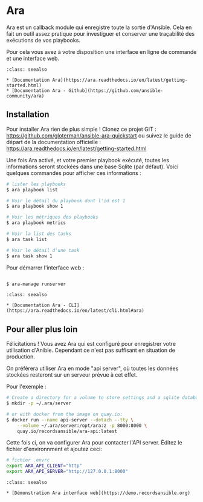 # Ara

Ara est un callback module qui enregistre toute la sortie d'Ansible. Cela en fait un outil assez pratique 
pour investiguer et conserver une traçabilité des exécutions de vos playbooks.

Pour cela vous avez à votre disposition une interface en ligne de commande et une interface web.


```{admonition} Approfondir
:class: seealso

* [Documentation Ara](https://ara.readthedocs.io/en/latest/getting-started.html)
* [Documentation Ara - Github](https://github.com/ansible-community/ara)
```


## Installation 

Pour installer Ara rien de plus simple ! Clonez ce projet GIT : https://github.com/gloterman/ansible-ara-quickstart 
ou suivez le guide de départ de la documentation officielle : https://ara.readthedocs.io/en/latest/getting-started.html

Une fois Ara activé, et votre premier playbook exécuté, toutes les informations seront stockées dans une 
base Sqlite (par défaut). Voici quelques commandes pour afficher ces informations :


```bash session
# lister les playbooks
$ ara playbook list

# Voir le détail du playbook dont l'id est 1 
$ ara playbook show 1

# Voir les métriques des playbooks
$ ara playbook metrics

# Voir la list des tasks
$ ara task list

# Voir le détail d'une task
$ ara task show 1
 ```

Pour démarrer l'interface web : 

```bash

$ ara-manage runserver
```

```{admonition} Approfondir
:class: seealso

* [Documentation Ara - CLI](https://ara.readthedocs.io/en/latest/cli.html#ara)
```


## Pour aller plus loin

Félicitations ! Vous avez Ara qui est configuré pour enregistrer votre utilisation d'Anible. 
Cependant ce n'est pas suffisant en situation de production.

On préfèrera utiliser Ara en mode "api server", où toutes les données stockées resteront sur un serveur prévue à cet effet.

Pour l'exemple : 

```bash
# Create a directory for a volume to store settings and a sqlite database
$ mkdir -p ~/.ara/server

# or with docker from the image on quay.io:
$ docker run --name api-server --detach --tty \
    --volume ~/.ara/server:/opt/ara:z -p 8000:8000 \
    quay.io/recordsansible/ara-api:latest
```

Cette fois ci, on va configurer Ara pour contacter l'API server. Éditez le fichier d'environnment et ajoutez ceci:

```bash
# fichier .envrc
export ARA_API_CLIENT="http"
export ARA_API_SERVER="http://127.0.0.1:8000"
```

```{admonition} Approfondir
:class: seealso

* [Démonstration Ara interface web](https://demo.recordsansible.org)
```
